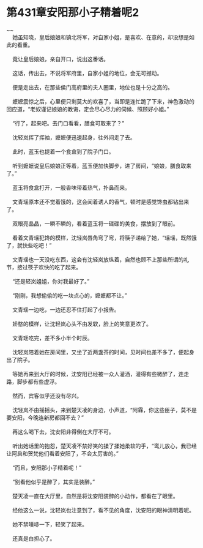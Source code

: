 # 第431章安阳那小子精着呢2
~~<br>&nbsp;&nbsp;&nbsp;&nbsp;她虽知晓，皇后娘娘和镇北将军，对自家小姐，是喜欢、在意的，却没想是如此的看重。<br><br>&nbsp;&nbsp;&nbsp;&nbsp;竟让皇后娘娘，亲自开口，说出这番话。<br><br>&nbsp;&nbsp;&nbsp;&nbsp;这话，传出去，不说将军府里，自家小姐的地位，会无可撼动。<br><br>&nbsp;&nbsp;&nbsp;&nbsp;便是走出去，在那些侯门高府里的夫人圈里，地位也是十分之高的。<br><br>&nbsp;&nbsp;&nbsp;&nbsp;嬷嬷震惊之后，心里便只剩莫大的欢喜了，当即是连忙跪了下来，神色激动的回应道，“老奴谨记娘娘的教诲，定会尽心尽力的伺候、照顾好小姐。”<br><br>&nbsp;&nbsp;&nbsp;&nbsp;“行了，起来吧。去门口看看，膳食可取来了？”<br><br>&nbsp;&nbsp;&nbsp;&nbsp;沈轻岚挥了挥袖，嬷嬷便迅速起身，往外间走了去。<br><br>&nbsp;&nbsp;&nbsp;&nbsp;此时，蓝玉也提着一个食盒到了院子门口。<br><br>&nbsp;&nbsp;&nbsp;&nbsp;听到嬷嬷说皇后娘娘正等着，蓝玉便加快脚步，进了房间，“娘娘，膳食取来了。”<br><br>&nbsp;&nbsp;&nbsp;&nbsp;蓝玉将食盒打开，一股香味带着热气，扑鼻而来。<br><br>&nbsp;&nbsp;&nbsp;&nbsp;文青瑶原本还不觉着饿的，这会闻着诱人的香气，顿时是感觉馋虫都钻出来了。<br><br>&nbsp;&nbsp;&nbsp;&nbsp;双眼亮晶晶，一瞬不瞬的，看着蓝玉将一碟碟的美食，摆放到了眼前。<br><br>&nbsp;&nbsp;&nbsp;&nbsp;看着文青瑶犯馋的模样，沈轻岚唇角弯了弯，将筷子递给了她，“瑶瑶，既然饿了，就快些吃吧！”<br><br>&nbsp;&nbsp;&nbsp;&nbsp;文青瑶也一天没吃东西，这会有沈轻岚放纵着，自然也顾不上那些所谓的礼节，接过筷子欢快的吃了起来。<br><br>&nbsp;&nbsp;&nbsp;&nbsp;“还是轻岚姐姐，你对我最好了。”<br><br>&nbsp;&nbsp;&nbsp;&nbsp;“刚刚，我想偷偷的吃一块点心的，嬷嬷都不让。”<br><br>&nbsp;&nbsp;&nbsp;&nbsp;文青瑶一边吃，一边还忍不住打起了小报告。<br><br>&nbsp;&nbsp;&nbsp;&nbsp;娇憨的模样，让沈轻岚心头不由发软，脸上的笑意更浓了。<br><br>&nbsp;&nbsp;&nbsp;&nbsp;文青瑶吃完，差不多小半个时辰。<br><br>&nbsp;&nbsp;&nbsp;&nbsp;沈轻岚陪着她在房间里，又坐了近两盏茶的时间，见时间也差不多了，便起身出了院子。<br><br>&nbsp;&nbsp;&nbsp;&nbsp;等她再来到大厅的时候，沈安阳已经被一众人灌酒，灌得有些微醉了，连走路，脚步都有些虚浮。<br><br>&nbsp;&nbsp;&nbsp;&nbsp;然而，宾客似乎还没有尽兴。<br><br>&nbsp;&nbsp;&nbsp;&nbsp;沈轻岚不由摇摇头，来到楚天凌的身边，小声道，“阿霖，你这些臣子，莫不是要安阳，今晚连新房都回不去？”<br><br>&nbsp;&nbsp;&nbsp;&nbsp;再这么喝下去，沈安阳非得倒在大厅不可。<br><br>&nbsp;&nbsp;&nbsp;&nbsp;听出她话里的抱怨，楚天凌不禁好笑的揉了揉她柔软的手，“鸾儿放心，我已经让阿启和贺梵他们看着安阳了，不会太厉害的。”<br><br>&nbsp;&nbsp;&nbsp;&nbsp;“而且，安阳那小子精着呢！”<br><br>&nbsp;&nbsp;&nbsp;&nbsp;“别看他似乎是醉了，其实是装醉。”<br><br>&nbsp;&nbsp;&nbsp;&nbsp;楚天凌一直在大厅里，自然是将沈安阳装醉的小动作，都看在了眼里。<br><br>&nbsp;&nbsp;&nbsp;&nbsp;经他这么一说，沈轻岚也注意到了，看不见的角度，沈安阳的眼神清明着呢。<br><br>&nbsp;&nbsp;&nbsp;&nbsp;她不禁噗哧一下，轻笑了起来。<br><br>&nbsp;&nbsp;&nbsp;&nbsp;还真是白担心了。<br><br>
                    

<script>_fwqdsqadxfw()</script>
<div><script>_dfwf1dw();</script></div>
<div><script>_dfwf1agdw();</script></div>
                
